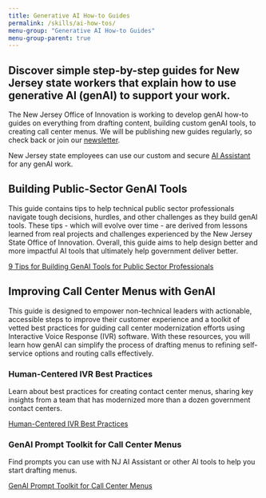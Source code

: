 ```yaml
---
title: Generative AI How-to Guides
permalink: /skills/ai-how-tos/
menu-group: "Generative AI How-to Guides"
menu-group-parent: true
---
```


<div class="usa-alert usa-alert--info usa-alert--no-icon">
    <div class="usa-alert__body">
        <h2 class="usa-alert__text font-sans-md text-normal text-italic">Discover simple step-by-step guides for New Jersey state workers that explain how to use generative AI (genAI) to support your work.</h2>
    </div>
</div>

The New Jersey Office of Innovation is working to develop genAI how-to guides on everything from drafting content, building custom genAI tools, to creating call center menus. We will be publishing new guides regularly, so check back or join our [newsletter](/signup/).

New Jersey state employees can use our custom and secure [AI Assistant](https://ai-assistant.nj.gov/) for any genAI work.

## Building Public-Sector GenAI Tools

This guide contains tips to help technical public sector professionals navigate tough decisions, hurdles, and other challenges as they build genAI tools. These tips - which will evolve over time - are derived from lessons learned from real projects and challenges experienced by the New Jersey State Office of Innovation. Overall, this guide aims to help design better and more impactful AI tools that ultimately help government deliver better.

<a class="usa-button" href="/skills/ai-how-tos/public-sector-tips">9 Tips for Building GenAI Tools for Public Sector Professionals</a>

## Improving Call Center Menus with GenAI

This guide is designed to empower non-technical leaders with actionable, accessible steps to improve their customer experience and a toolkit of vetted best practices for guiding call center modernization efforts using Interactive Voice Response (IVR) software. With these resources, you will learn how genAI can simplify the process of drafting menus to refining self-service options and routing calls effectively.

### Human-Centered IVR Best Practices

Learn about best practices for creating contact center menus, sharing key insights from a team that has modernized more than a dozen government contact centers.

<a class="usa-button" href="/skills/ai-how-tos/ivr-best-practices">Human-Centered IVR Best Practices</a>

### GenAI Prompt Toolkit for Call Center Menus

Find prompts you can use with NJ AI Assistant or other AI tools to help you start drafting menus.

<a class="usa-button" href="/skills/ai-how-tos/ivr-gen-ai-prompts">GenAI Prompt Toolkit for Call Center Menus</a>
